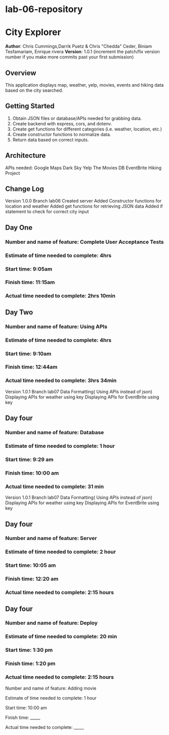 # lab-06-repository

# City Explorer

**Author**: Chris Cummings,Darrik Puetz & Chris "Chedda" Ceder, Biniam Tesfamariam, Enrique rivera
**Version**: 1.0.1 (increment the patch/fix version number if you make more commits past your first submission)

## Overview
<!-- Provide a high level overview of what this application is and why you are building it, beyond the fact that it's an assignment for this class. (i.e. What's your problem domain?) -->
This application displays map, weather, yelp, movies, events and hiking data based on the city searched.

## Getting Started
<!-- What are the steps that a user must take in order to build this app on their own machine and get it running? -->
1) Obtain JSON files or database/APIs needed for grabbing data.
2) Create backend with express, cors, and dotenv.
3) Create get functions for different categories (i.e. weather, location, etc.)
4) Create constructor functions to normalize data.
5) Return data based on correct inputs.

## Architecture
<!-- Provide a detailed description of the application design. What technologies (languages, libraries, etc) you're using, and any other relevant design information. -->
APIs needed:
    Google Maps
    Dark Sky
    Yelp
    The Movies DB
    EventBrite
    Hiking Project

## Change Log
<!-- Use this area to document the iterative changes made to your application as each feature is successfully implemented. Use time stamps. Here's an examples:

01-01-2001 4:59pm - Application now has a fully-functional express server, with a GET route for the location resource.

## Credits and Collaborations
<!-- Give credit (and a link) to other people or resources that helped you build this application. -->
Version 1.0.0
    Branch lab06
        Created server
        Added Constructor functions for location and weather
        Added get functions for retrieving JSON data
        Added if statement to check for correct city input

## Day One

### Number and name of feature: Complete User Acceptance Tests

### Estimate of time needed to complete: 4hrs

### Start time: 9:05am

### Finish time: 11:15am

### Actual time needed to complete: 2hrs 10min




## Day Two

### Number and name of feature: Using APIs

### Estimate of time needed to complete: 4hrs

### Start time: 9:10am

### Finish time: 12:44am

### Actual time needed to complete: 3hrs 34min
Version 1.0.1
    Branch lab07
        Data Formatting( Using APIs instead of json)
        Displaying APIs for weather using key
        Displaying APIs for EventBrite using key


## Day four

### Number and name of feature: Database

### Estimate of time needed to complete: 1 hour

### Start time: 9:29 am

### Finish time: 10:00 am

### Actual time needed to complete:  31 min
Version 1.0.1
    Branch lab07
        Data Formatting( Using APIs instead of json)
        Displaying APIs for weather using key
        Displaying APIs for EventBrite using key

## Day four

### Number and name of feature: Server

### Estimate of time needed to complete: 2 hour

### Start time: 10:05 am

### Finish time: 12:20 am

### Actual time needed to complete:  2:15 hours




## Day four

### Number and name of feature: Deploy

### Estimate of time needed to complete: 20 min

### Start time: 1:30 pm

### Finish time: 1:20 pm

### Actual time needed to complete:  2:15 hours


Number and name of feature: Adding movie 

Estimate of time needed to complete: 1 hour

Start time: 10:00 am

Finish time: _____

Actual time needed to complete: _____
